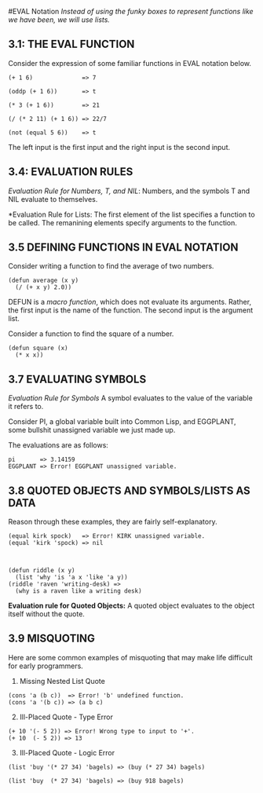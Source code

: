 #EVAL Notation
*Instead of using the funky boxes to represent functions like we have been, we will use lists.*

## 3.1: THE EVAL FUNCTION

Consider the expression of some familiar functions in EVAL notation below. 

```
(+ 1 6)              => 7

(oddp (+ 1 6))       => t

(* 3 (+ 1 6))        => 21

(/ (* 2 11) (+ 1 6)) => 22/7

(not (equal 5 6))    => t
```
The left input is the first input and the right input is the second input.

## 3.4: EVALUATION RULES

*Evaluation Rule for Numbers, T, and NIL*:
Numbers, and the symbols T and NIL evaluate to themselves.

*Evaluation Rule for Lists:
The first element of the list specifies a function to be called. The remanining elements specify arguments to the function.

## 3.5 DEFINING FUNCTIONS IN EVAL NOTATION

Consider writing a function to find the average of two numbers.
```
(defun average (x y)
  (/ (+ x y) 2.0))
```
DEFUN is a *macro function*, which does not evaluate its arguments. Rather, the first input is the name of the function. The second input is the argument list.

Consider a function to find the square of a number.
```
(defun square (x)
  (* x x))
```


## 3.7 EVALUATING SYMBOLS

*Evaluation Rule for Symbols*
A symbol evaluates to the value of the variable it refers to.

Consider PI, a global variable built into Common Lisp, and EGGPLANT, some bullshit unassigned variable we just made up.

The evaluations are as follows:
```
pi       => 3.14159
EGGPLANT => Error! EGGPLANT unassigned variable.
```

## 3.8 QUOTED OBJECTS AND SYMBOLS/LISTS AS DATA

Reason through these examples, they are fairly self-explanatory. 

```
(equal kirk spock)   => Error! KIRK unassigned variable.
(equal 'kirk 'spock) => nil



(defun riddle (x y)
  (list 'why 'is 'a x 'like 'a y))
(riddle 'raven 'writing-desk) =>
  (why is a raven like a writing desk)
```
**Evaluation rule for Quoted Objects:**
A quoted object evaluates to the object itself without the quote.


## 3.9 MISQUOTING

Here are some common examples of misquoting that may make life difficult for early programmers.

1. Missing Nested List Quote
```
(cons 'a (b c))  => Error! 'b' undefined function.
(cons 'a '(b c)) => (a b c)

```

2. Ill-Placed Quote - Type Error
```
(+ 10 '(- 5 2)) => Error! Wrong type to input to '+'.
(+ 10  (- 5 2)) => 13
```

3. Ill-Placed Quote - Logic Error
```
(list 'buy '(* 27 34) 'bagels) => (buy (* 27 34) bagels)

(list 'buy  (* 27 34) 'bagels) => (buy 918 bagels)
```